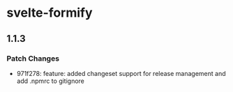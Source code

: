 # svelte-formify

## 1.1.3
### Patch Changes

- 971f278: feature: added changeset support for release management and add .npmrc to gitignore

